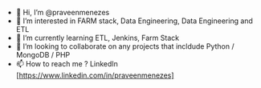 - 👋 Hi, I’m @praveenmenezes
- 👀 I’m interested in FARM stack, Data Engineering, Data Engineering and ETL
- 🌱 I’m currently learning ETL, Jenkins, Farm Stack
- 💞️ I’m looking to collaborate on any projects that incldude Python / MongoDB / PHP
- 📫 How to reach me ? LinkedIn [https://www.linkedin.com/in/praveenmenezes]

<!---
praveenmenezes/praveenmenezes is a ✨ special ✨ repository because its `README.md` (this file) appears on your GitHub profile.
You can click the Preview link to take a look at your changes.
--->
